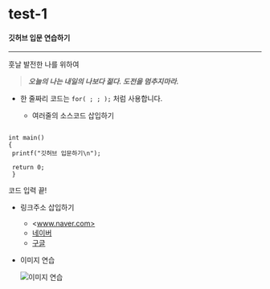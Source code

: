 # test-1
#### 깃허브 입문 연습하기
---
훗날 발전한 나를 위하여


>___오늘의 나는 내일의 나보다 젊다. 도전을 멈추지마라.___



- 한 줄짜리 코드는 `for( ; ; );` 처럼 사용합니다.

  - 여러줄의 소스코드 삽입하기

```#include <stdio.h>

int main()
{
 printf("깃허브 입문하기\n");
 
 return 0;
 }
 ```
 
   코드 입력 끝!

- 링크주소 삽입하기
  - <www.naver.com>
  - [네이버](www.naver.com)
  - [구글](www.google.com, "구글 사이트")

- 이미지 연습
  
  ![이미지 연습](https://images.unsplash.com/photo-1627372129933-9abc19b91f21?ixid=MnwxMjA3fDB8MHxwaG90by1wYWdlfHx8fGVufDB8fHx8&ixlib=rb-1.2.1&auto=format&fit=crop&w=334&q=80)

